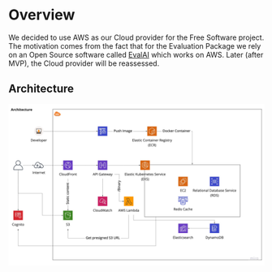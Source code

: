 # Overview
We decided to use AWS as our Cloud provider for the Free Software project. The motivation comes from the fact that for the Evaluation Package we rely on an Open Source software called [EvalAI](https://github.com/Cloud-CV/EvalAI) which works on AWS. Later (after MVP), the Cloud provider will be reassessed.

## Architecture
![End2End MVP (1).jpg](/.attachments/End2End%20MVP%20(1)-9cfb57d6-6288-48e4-bbbe-8004451702a8.jpg) 